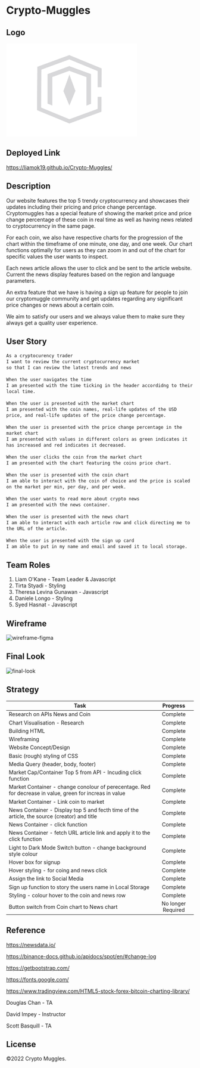 # Crypto-Muggles

## Logo
<img src="assets/images/CryptoMugglesIcon.png" width=351 height=249 alt="cryptomuggle-logo">

## Deployed Link

https://liamok19.github.io/Crypto-Muggles/

## Description 

Our website features the top 5 trendy cryptocurrency and showcases their updates including their pricing and price change percentage. Cryptomuggles has a special feature of showing the market price and price change percentage of these coin in real time as well as having news related to cryptocurrency in the same page.

For each coin, we also have respective charts for the progression of the chart within the timeframe of one minute, one day, and one week. Our chart functions optimally for users as they can zoom in and out of the chart for specific values the user wants to inspect.

Each news article allows the user to click and be sent to the article website. Current the news display features based on the region and language parameters. 

An extra feature that we have is having a sign up feature for people to join our cryptomuggle community and get updates regarding any significant price changes or news about a certain coin. 

We aim to satisfy our users and we always value them to make sure they always get a quality user experience.


## User Story
```
As a cryptocurency trader
I want to review the current cryptocurrency market
so that I can review the latest trends and news

When the user navigates the time 
I am presented with the time ticking in the header accordidng to their local time. 

When the user is presented with the market chart
I am presented with the coin names, real-life updates of the USD price, and real-life updates of the price change percentage.

When the user is presented with the price change percentage in the market chart
I am presented with values in different colors as green indicates it has increased and red indicates it decreased.

When the user clicks the coin from the market chart   
I am presented with the chart featuring the coins price chart. 

When the user is presented with the coin chart 
I am able to interact with the coin of choice and the price is scaled on the market per min, per day, and per week.

When the user wants to read more about crypto news 
I am presented with the news container.

When the user is presented with the news chart
I am able to interact with each article row and click directing me to the URL of the article.

When the user is presented with the sign up card
I am able to put in my name and email and saved it to local storage.
```


## Team Roles 
1. Liam O'Kane - Team Leader & Javascript
2. Tirta Styadi - Styling
3. Theresa Levina Gunawan  - Javascript
4. Daniele Longo - Styling
5. Syed Hasnat - Javascript


## Wireframe
<img src="assets/images/Crypto Muggles – Figma.gif" alt="wireframe-figma">

## Final Look
<img src="assets/images/final-look.gif" alt="final-look">

## Strategy 
| Task       | Progress      | 
| ------------- |:-------------:| 
| Research on APIs News and Coin  | Complete | 
| Chart Visualisation - Research | Complete |
| Building HTML | Complete | 
| Wireframing | Complete |
| Website Concept/Design | Complete | 
| Basic (rough) styling of CSS | Complete | 
| Media Query (header, body, footer) | Complete | 
| Market Cap/Container Top 5 from API - Incuding click function | Complete | 
| Market Container - change conolour of perecentage. Red for decrease in value, green for increas in value | Complete |
Market Container - Link coin to market | Complete | 
| News Container - Display top 5 and fecth time of the article, the source (creator) and title | Complete 
| News Container - click function | Complete |
| News Container - fetch URL article link and apply it to the click function | Complete | 
| Light to Dark Mode Switch button - change background style colour | Complete | 
| Hover box for signup | Complete | 
| Hover styling - for coing and news click | Complete | 
| Assign the link to Social Media | Complete | 
| Sign up function to story the users name in Local Storage | Complete | 
| Styling - colour hover to the coin and news row | Complete |
| Button switch from Coin chart to News chart | No longer Required | 


## Reference

https://newsdata.io/

https://binance-docs.github.io/apidocs/spot/en/#change-log

https://getbootstrap.com/

https://fonts.google.com/

https://www.tradingview.com/HTML5-stock-forex-bitcoin-charting-library/

Douglas Chan - TA

David Impey - Instructor

Scott Basquill - TA

## License

©2022 Crypto Muggles.



